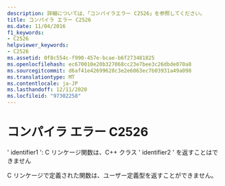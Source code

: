 ```yaml
---
description: 詳細については、「コンパイラエラー C2526」を参照してください。
title: コンパイラ エラー C2526
ms.date: 11/04/2016
f1_keywords:
- C2526
helpviewer_keywords:
- C2526
ms.assetid: 0f8c554c-f990-457e-bcae-b6f273481825
ms.openlocfilehash: ec670010e20b327068cc23e7bee3c26dbde070a8
ms.sourcegitcommit: d6af41e42699628c3e2e6063ec7b03931a49a098
ms.translationtype: MT
ms.contentlocale: ja-JP
ms.lasthandoff: 12/11/2020
ms.locfileid: "97302258"
---
```

# <a name="compiler-error-c2526"></a>コンパイラ エラー C2526

' identifier1 ': C リンケージ関数は、C++ クラス ' identifier2 ' を返すことはできません

C リンケージで定義された関数は、ユーザー定義型を返すことができません。
